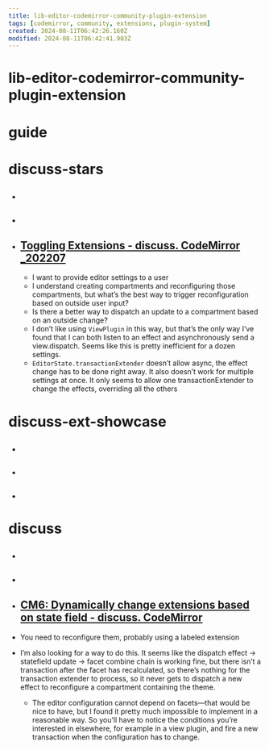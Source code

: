 ```yaml
---
title: lib-editor-codemirror-community-plugin-extension
tags: [codemirror, community, extensions, plugin-system]
created: 2024-08-11T06:42:26.160Z
modified: 2024-08-11T06:42:41.903Z
---
```


# lib-editor-codemirror-community-plugin-extension

# guide

# discuss-stars
- ## 

- ## 

- ## [Toggling Extensions - discuss. CodeMirror _202207](https://discuss.codemirror.net/t/toggling-extensions/4667)
  - I want to provide editor settings to a user
  - I understand creating compartments and reconfiguring those compartments, but what’s the best way to trigger reconfiguration based on outside user input?
  - Is there a better way to dispatch an update to a compartment based on an outside change?
  - I don’t like using `ViewPlugin` in this way, but that’s the only way I’ve found that I can both listen to an effect and asynchronously send a view.dispatch. Seems like this is pretty inefficient for a dozen settings.
  - `EditorState.transactionExtender` doesn’t allow async, the effect change has to be done right away. It also doesn’t work for multiple settings at once. It only seems to allow one transactionExtender to change the effects, overriding all the others

# discuss-ext-showcase
- ## 

- ## 

- ## 
# discuss
- ## 

- ## 

- ## [CM6: Dynamically change extensions based on state field - discuss. CodeMirror](https://discuss.codemirror.net/t/cm6-dynamically-change-extensions-based-on-state-field/2941)
- You need to reconfigure them, probably using a labeled extension
- I’m also looking for a way to do this. It seems like the dispatch effect → statefield update → facet combine chain is working fine, but there isn’t a transaction after the facet has recalculated, so there’s nothing for the transaction extender to process, so it never gets to dispatch a new effect to reconfigure a compartment containing the theme.
  - The editor configuration cannot depend on facets—that would be nice to have, but I found it pretty much impossible to implement in a reasonable way. So you’ll have to notice the conditions you’re interested in elsewhere, for example in a view plugin, and fire a new transaction when the configuration has to change.
